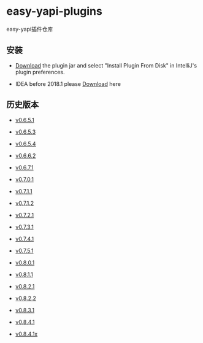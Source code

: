# easy-yapi-plugins
easy-yapi插件仓库

## 安装

- [Download](https://github.com/tangcent/easy-yapi-plugins/raw/master/idea/easy-yapi.jar) the plugin jar and select "Install Plugin From Disk" in IntelliJ's plugin preferences.

- IDEA before 2018.1 please [Download](https://github.com/tangcent/easy-yapi-plugins/raw/master/idea/easy-yapi.x.jar) here

## 历史版本

- [v0.6.5.1](https://github.com/tangcent/easy-yapi-plugins/raw/master/idea/easy-yapi.0.6.5.1.jar)

- [v0.6.5.3](https://github.com/tangcent/easy-yapi-plugins/raw/master/idea/easy-yapi.0.6.5.3.jar)

- [v0.6.5.4](https://github.com/tangcent/easy-yapi-plugins/raw/master/idea/easy-yapi.0.6.5.4.jar)

- [v0.6.6.2](https://github.com/tangcent/easy-yapi-plugins/raw/master/idea/easy-yapi.0.6.6.2.jar)

- [v0.6.7.1](https://github.com/tangcent/easy-yapi-plugins/raw/master/idea/easy-yapi.0.6.7.1.jar)

- [v0.7.0.1](https://github.com/tangcent/easy-yapi-plugins/raw/master/idea/easy-yapi.0.7.0.1.jar)

- [v0.7.1.1](https://github.com/tangcent/easy-yapi-plugins/raw/master/idea/easy-yapi.0.7.1.1.jar)

- [v0.7.1.2](https://github.com/tangcent/easy-yapi-plugins/raw/master/idea/easy-yapi.0.7.1.2.jar)

- [v0.7.2.1](https://github.com/tangcent/easy-yapi-plugins/raw/master/idea/easy-yapi.0.7.2.1.jar)

- [v0.7.3.1](https://github.com/tangcent/easy-yapi-plugins/raw/master/idea/easy-yapi.0.7.3.1.jar)

- [v0.7.4.1](https://github.com/tangcent/easy-yapi-plugins/raw/master/idea/easy-yapi.0.7.4.1.jar)

- [v0.7.5.1](https://github.com/tangcent/easy-yapi-plugins/raw/master/idea/easy-yapi.0.7.5.1.jar)

- [v0.8.0.1](https://github.com/tangcent/easy-yapi-plugins/raw/master/idea/easy-yapi.0.8.0.1.jar)

- [v0.8.1.1](https://github.com/tangcent/easy-yapi-plugins/raw/master/idea/easy-yapi.0.8.1.1.jar)

- [v0.8.2.1](https://github.com/tangcent/easy-yapi-plugins/raw/master/idea/easy-yapi.0.8.2.1.jar)

- [v0.8.2.2](https://github.com/tangcent/easy-yapi-plugins/raw/master/idea/easy-yapi.0.8.2.2.jar)

- [v0.8.3.1](https://github.com/tangcent/easy-yapi-plugins/raw/master/idea/easy-yapi.0.8.3.1.jar)

- [v0.8.4.1](https://github.com/tangcent/easy-yapi-plugins/raw/master/idea/easy-yapi.0.8.4.1.jar)

- [v0.8.4.1x](https://github.com/tangcent/easy-yapi-plugins/raw/master/idea/easy-yapi.0.8.4.1x.jar)